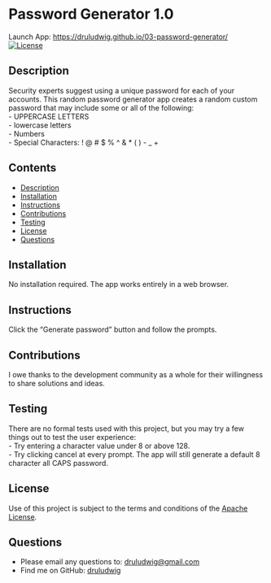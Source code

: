 # Password Generator 1.0
  Launch App: <a href="https://druludwig.github.io/03-password-generator/">https://druludwig.github.io/03-password-generator/</a> <br />
  [![License](https://img.shields.io/badge/License-Apache%202.0-blue.svg)](https://opensource.org/licenses/Apache-2.0)<br />
  ## Description<br />
  Security experts suggest using a unique password for each of your accounts. This random password generator app creates a random custom password that may include some or all of the following:<br  />- UPPERCASE LETTERS<br  />- lowercase letters<br  />- Numbers<br  />- Special Characters: ! @ # $ % ^ & * ( ) - _ +<br />
  ## Contents
  - [Description](#Description)
  - [Installation](#Installation)
  - [Instructions](#Instructions)
  - [Contributions](#Contributions)
  - [Testing](#Testing)
  - [License](#License)
  - [Questions](#Questions)
 
  ## Installation<br />
  No installation required. The app works entirely in a web browser.<br />
  ## Instructions<br />
  Click the “Generate password” button and follow the prompts.<br />
  ## Contributions<br />
  I owe thanks to the development community as a whole for their willingness to share solutions and ideas.<br />
  ## Testing<br />
  There are no formal tests used with this project, but you may try a few things out to test the user experience:<br />- Try entering a character value under 8 or above 128.<br />- Try clicking cancel at every prompt. The app will still generate a default 8 character all CAPS password.<br />
  ## License<br />
  Use of this project is subject to the terms and conditions of the <a href="https://www.apache.org/licenses/LICENSE-2.0">Apache License</a>.<br />
  ## Questions<br />
  - Please email any questions to: <a href="mailto:druludwig@gmail.com">druludwig@gmail.com</a>
  - Find me on GitHub: <a href="https://github.com/druludwig">druludwig</a><br />
  <br />
